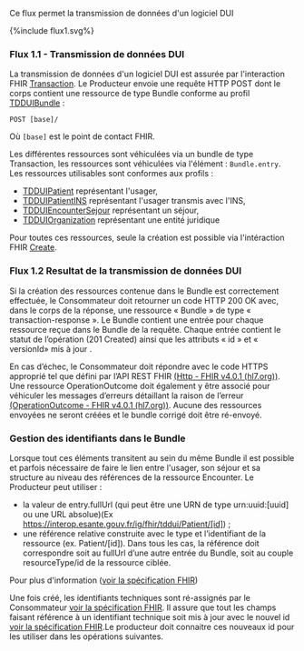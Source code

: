 Ce flux permet la transmission de données d'un logiciel DUI

<div>{%include flux1.svg%}</div>

### Flux 1.1 - Transmission de données DUI
La transmission de données d'un logiciel DUI est assurée par l'interaction FHIR <a href="https://hl7.org/fhir/R4/http.html#transaction">Transaction</a>. Le Producteur envoie une requête HTTP POST dont le corps contient une ressource de type Bundle conforme au profil [TDDUIBundle](StructureDefinition-tddui-bundle.html) : 

`POST [base]/`

Où `[base]` est le point de contact FHIR.

Les différentes ressources sont véhiculées via un bundle de type Transaction, les ressources sont véhiculées via l'élément : `Bundle.entry`.
Les ressources utilisables sont conformes aux profils :
* [TDDUIPatient](StructureDefinition-tddui-patient.html) représentant l'usager,
* [TDDUIPatientINS](StructureDefinition-tddui-patient-ins.html) représentant l'usager transmis avec l'INS,
* [TDDUIEncounterSejour](StructureDefinition-tddui-encounter-sejour.html) représentant un séjour,
* [TDDUIOrganization](StructureDefinition-tddui-organization.html) représentant une entité juridique



Pour toutes ces ressources, seule la création est possible via l'intéraction FHIR <a href="https://hl7.org/fhir/R4/http.html#create">Create</a>.

### Flux 1.2 Resultat de la transmission de données DUI

Si la création des ressources contenue dans le Bundle est correctement effectuée, le Consommateur doit retourner un code HTTP 200 OK avec, dans le corps de la réponse, une ressource « Bundle » de type « transaction-response ».
Le Bundle contient une entrée pour chaque ressource reçue dans le Bundle de la requête. Chaque entrée contient le statut de l’opération (201 Created) ainsi que les attributs « id » et « versionId» mis à jour .


En cas d’échec, le Consommateur doit répondre avec le code HTTPS approprié tel que défini par l’API REST FHIR [(Http - FHIR v4.0.1 (hl7.org))](http://hl7.org/fhir/R4/http.html). Une ressource OperationOutcome doit également y être associé pour véhiculer les messages d’erreurs détaillant la raison de l’erreur [(OperationOutcome - FHIR v4.0.1 (hl7.org))](http://hl7.org/fhir/R4/operationoutcome.html).
Aucune des ressources envoyées ne seront créées et le bundle corrigé doit être ré-envoyé.

### Gestion des identifiants dans le Bundle
Lorsque tout ces éléments transitent au sein du même Bundle il est possible et parfois nécessaire de faire le lien entre l'usager, son séjour et sa structure au niveau des références de la ressource Encounter. Le Producteur peut utiliser : 
* la valeur de entry.fullUrl (qui peut être une URN de type urn:uuid:[uuid] ou une URL absolue)(Ex https://interop.esante.gouv.fr/ig/fhir/tddui/Patient/[id]) ;
* une référence relative construite avec le type et l’identifiant de la ressource (ex. Patient/[id]).
Dans tous les cas, la référence doit correspondre soit au fullUrl d’une autre entrée du Bundle, soit au couple resourceType/id de la ressource ciblée.
  
Pour plus d'information ([voir la spécification FHIR](https://build.fhir.org/bundle.html#references))

Une fois créé, les identifiants techniques sont ré-assignés par le Consommateur [voir la spécification FHIR](https://build.fhir.org/http.html#create). Il assure que tout les champs faisant référence à un identifiant technique soit mis à jour avec le nouvel id [voir la spécification FHIR](https://build.fhir.org/http.html#url-fixing).Le producteur doit connaitre ces nouveaux id pour les utiliser dans les opérations suivantes.